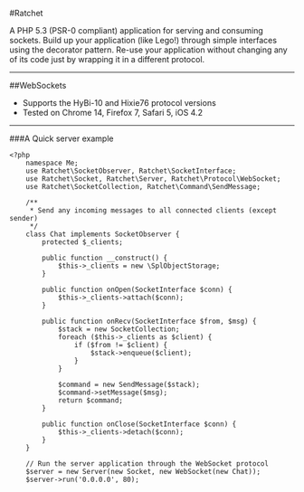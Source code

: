 #Ratchet

A PHP 5.3 (PSR-0 compliant) application for serving and consuming sockets.
Build up your application (like Lego!) through simple interfaces using the decorator pattern.
Re-use your application without changing any of its code just by wrapping it in a different protocol.

---

##WebSockets

* Supports the HyBi-10 and Hixie76 protocol versions
* Tested on Chrome 14, Firefox 7, Safari 5, iOS 4.2

---

###A Quick server example

    <?php
        namespace Me;
        use Ratchet\SocketObserver, Ratchet\SocketInterface;
        use Ratchet\Socket, Ratchet\Server, Ratchet\Protocol\WebSocket;
        use Ratchet\SocketCollection, Ratchet\Command\SendMessage;

        /**
         * Send any incoming messages to all connected clients (except sender)
         */
        class Chat implements SocketObserver {
            protected $_clients;

            public function __construct() {
                $this->_clients = new \SplObjectStorage;
            }

            public function onOpen(SocketInterface $conn) {
                $this->_clients->attach($conn);
            }

            public function onRecv(SocketInterface $from, $msg) {
                $stack = new SocketCollection;
                foreach ($this->_clients as $client) {
                    if ($from != $client) {
                        $stack->enqueue($client);
                    }
                }

                $command = new SendMessage($stack);
                $command->setMessage($msg);
                return $command;
            }

            public function onClose(SocketInterface $conn) {
                $this->_clients->detach($conn);
            }
        }

        // Run the server application through the WebSocket protocol
        $server = new Server(new Socket, new WebSocket(new Chat));
        $server->run('0.0.0.0', 80);